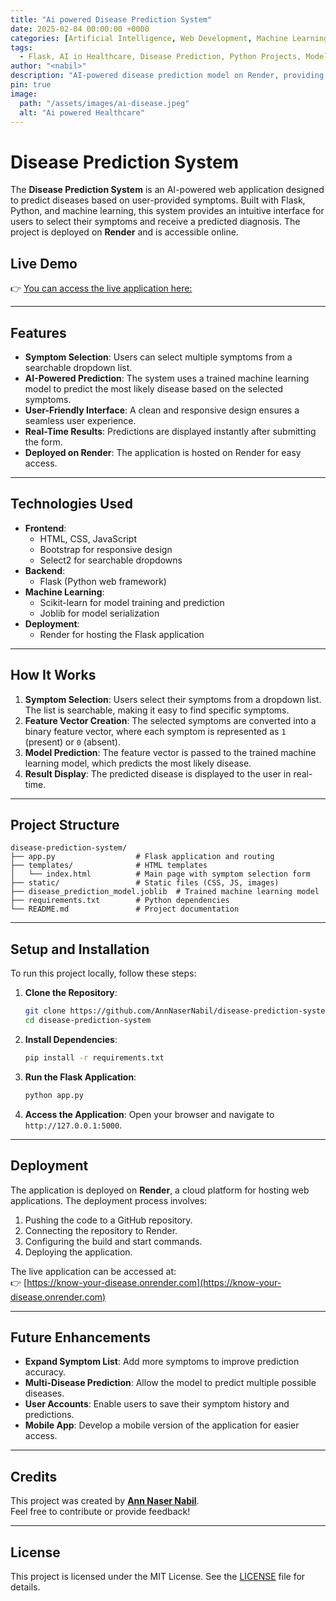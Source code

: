 ```yaml
---
title: "Ai powered Disease Prediction System"
date: 2025-02-04 00:00:00 +0000
categories: [Artificial Intelligence, Web Development, Machine Learning, Health Tech, DevOps]
tags: 
  - Flask, AI in Healthcare, Disease Prediction, Python Projects, Model Deployment
author: "<nabil>" 
description: "AI-powered disease prediction model on Render, providing real-time health insights from live input with precision and efficiency."
pin: true
image: 
  path: "/assets/images/ai-disease.jpeg"
  alt: "Ai powered Healthcare"
---
```




# Disease Prediction System


The **Disease Prediction System** is an AI-powered web application designed to predict diseases based on user-provided symptoms. Built with Flask, Python, and machine learning, this system provides an intuitive interface for users to select their symptoms and receive a predicted diagnosis. The project is deployed on **Render** and is accessible online.

## Live Demo

  
👉 [You can access the live application here:](https://know-your-disease.onrender.com)

---

## Features

- **Symptom Selection**: Users can select multiple symptoms from a searchable dropdown list.
- **AI-Powered Prediction**: The system uses a trained machine learning model to predict the most likely disease based on the selected symptoms.
- **User-Friendly Interface**: A clean and responsive design ensures a seamless user experience.
- **Real-Time Results**: Predictions are displayed instantly after submitting the form.
- **Deployed on Render**: The application is hosted on Render for easy access.

---

## Technologies Used

- **Frontend**:
  - HTML, CSS, JavaScript
  - Bootstrap for responsive design
  - Select2 for searchable dropdowns
- **Backend**:
  - Flask (Python web framework)
- **Machine Learning**:
  - Scikit-learn for model training and prediction
  - Joblib for model serialization
- **Deployment**:
  - Render for hosting the Flask application

---

## How It Works

1. **Symptom Selection**: Users select their symptoms from a dropdown list. The list is searchable, making it easy to find specific symptoms.
2. **Feature Vector Creation**: The selected symptoms are converted into a binary feature vector, where each symptom is represented as `1` (present) or `0` (absent).
3. **Model Prediction**: The feature vector is passed to the trained machine learning model, which predicts the most likely disease.
4. **Result Display**: The predicted disease is displayed to the user in real-time.

---

## Project Structure

```
disease-prediction-system/
├── app.py                  # Flask application and routing
├── templates/              # HTML templates
│   └── index.html          # Main page with symptom selection form
├── static/                 # Static files (CSS, JS, images)
├── disease_prediction_model.joblib  # Trained machine learning model
├── requirements.txt        # Python dependencies
└── README.md               # Project documentation
```

---

## Setup and Installation

To run this project locally, follow these steps:

1. **Clone the Repository**:
   ```bash
   git clone https://github.com/AnnNaserNabil/disease-prediction-system.git
   cd disease-prediction-system
   ```

2. **Install Dependencies**:
   ```bash
   pip install -r requirements.txt
   ```

3. **Run the Flask Application**:
   ```bash
   python app.py
   ```

4. **Access the Application**:
   Open your browser and navigate to `http://127.0.0.1:5000`.

---

## Deployment

The application is deployed on **Render**, a cloud platform for hosting web applications. The deployment process involves:

1. Pushing the code to a GitHub repository.
2. Connecting the repository to Render.
3. Configuring the build and start commands.
4. Deploying the application.

The live application can be accessed at:  
👉 [https://know-your-disease.onrender.com](https://know-your-disease.onrender.com)

---

## Future Enhancements

- **Expand Symptom List**: Add more symptoms to improve prediction accuracy.
- **Multi-Disease Prediction**: Allow the model to predict multiple possible diseases.
- **User Accounts**: Enable users to save their symptom history and predictions.
- **Mobile App**: Develop a mobile version of the application for easier access.

---

## Credits

This project was created by **[Ann Naser Nabil](https://github.com/AnnNaserNabil)**.  
Feel free to contribute or provide feedback!

---

## License

This project is licensed under the MIT License. See the [LICENSE](LICENSE) file for details.
```
